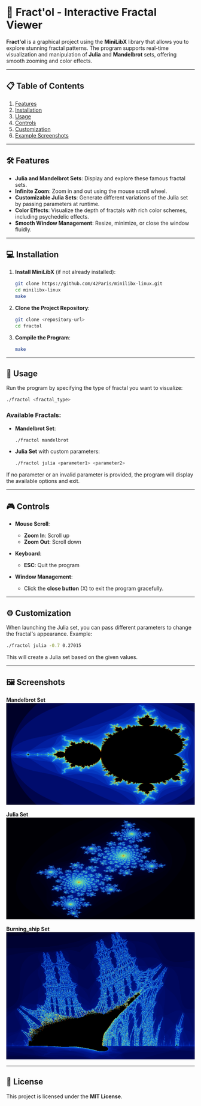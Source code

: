 # 🌌 **Fract'ol - Interactive Fractal Viewer**

**Fract'ol** is a graphical project using the **MiniLibX** library that allows you to explore stunning fractal patterns. The program supports real-time visualization and manipulation of **Julia** and **Mandelbrot** sets, offering smooth zooming and color effects.

---

## 📋 **Table of Contents**

1. [Features](#features)  
2. [Installation](#installation)  
3. [Usage](#usage)  
4. [Controls](#controls)  
5. [Customization](#customization)  
6. [Example Screenshots](#example-screenshots)  

---

## 🛠️ **Features**

- **Julia and Mandelbrot Sets**: Display and explore these famous fractal sets.
- **Infinite Zoom**: Zoom in and out using the mouse scroll wheel.
- **Customizable Julia Sets**: Generate different variations of the Julia set by passing parameters at runtime.
- **Color Effects**: Visualize the depth of fractals with rich color schemes, including psychedelic effects.
- **Smooth Window Management**: Resize, minimize, or close the window fluidly.

---

## 💻 **Installation**

1. **Install MiniLibX** (if not already installed):  
   ```bash
   git clone https://github.com/42Paris/minilibx-linux.git
   cd minilibx-linux
   make
   ```

2. **Clone the Project Repository**:  
   ```bash
   git clone <repository-url>
   cd fractol
   ```

3. **Compile the Program**:  
   ```bash
   make
   ```

---

## 🚀 **Usage**

Run the program by specifying the type of fractal you want to visualize:

```bash
./fractol <fractal_type>
```

### Available Fractals:

- **Mandelbrot Set**:  
  ```bash
  ./fractol mandelbrot
  ```

- **Julia Set** with custom parameters:  
  ```bash
  ./fractol julia <parameter1> <parameter2>
  ```

If no parameter or an invalid parameter is provided, the program will display the available options and exit.

---

## 🎮 **Controls**

- **Mouse Scroll**:  
  - **Zoom In**: Scroll up  
  - **Zoom Out**: Scroll down  

- **Keyboard**:  
  - **ESC**: Quit the program  

- **Window Management**:  
  - Click the **close button** (X) to exit the program gracefully.

---

## ⚙️ **Customization**

When launching the Julia set, you can pass different parameters to change the fractal's appearance. Example:

```bash
./fractol julia -0.7 0.27015
```

This will create a Julia set based on the given values.

---

## 🖼 **Screenshots**

**Mandelbrot Set** 
![Mandelbrot](https://github.com/Boby-Booba/fractol/blob/main/screenshots/3.png)

**Julia Set**
![Julia](https://github.com/Boby-Booba/fractol/blob/main/screenshots/2.png)

**Burning_ship Set**
![Burning_ship](https://github.com/Boby-Booba/fractol/blob/main/screenshots/1.png)


---

## 📝 **License**

This project is licensed under the **MIT License**.
